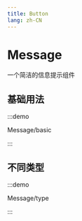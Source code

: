 ```yaml
---
title: Button
lang: zh-CN
---
```


# Message

<script setup>
const demos = import.meta.globEager('../../../demos/bole-design/message/*/*.vue')
</script>

一个简洁的信息提示组件

## 基础用法

:::demo

Message/basic

:::

## 不同类型

:::demo

Message/type

:::
